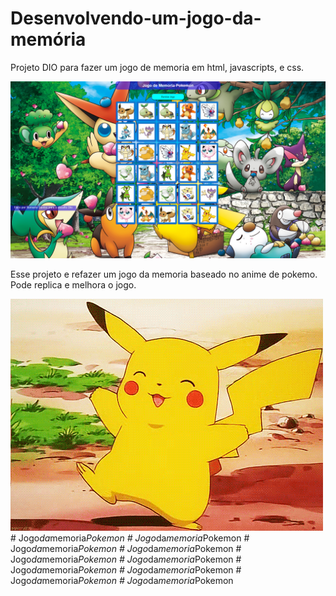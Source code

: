 # Desenvolvendo-um-jogo-da-memória
 Projeto DIO para fazer um jogo de memoria em html, javascripts, e css. 

 ![Alt text](./image/Romario.png)

 Esse projeto e refazer um jogo da memoria baseado no anime de pokemo.
 Pode replica e melhora o jogo.

 
 <img src="/image/Picachu gif.gif">#   J o g o _ d a _ m e m o r i a _ P o k e m o n 
 
 #   J o g o _ d a _ m e m o r i a _ P o k e m o n 
 
 #   J o g o _ d a _ m e m o r i a _ P o k e m o n 
 
 #   J o g o _ d a _ m e m o r i a _ P o k e m o n 
 
 #   J o g o _ d a _ m e m o r i a _ P o k e m o n 
 
 #   J o g o _ d a _ m e m o r i a _ P o k e m o n 
 
 #   J o g o _ d a _ m e m o r i a _ P o k e m o n 
 
 #   J o g o _ d a _ m e m o r i a _ P o k e m o n 
 
 #   J o g o _ d a _ m e m o r i a _ P o k e m o n 
 
 #   J o g o _ d a _ m e m o r i a _ P o k e m o n 
 
 